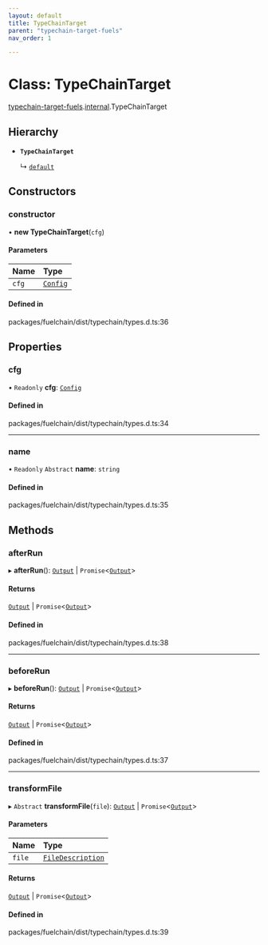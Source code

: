 ```yaml
---
layout: default
title: TypeChainTarget
parent: "typechain-target-fuels"
nav_order: 1

---
```


# Class: TypeChainTarget

[typechain-target-fuels](../index.md).[internal](../namespaces/internal.md).TypeChainTarget

## Hierarchy

- **`TypeChainTarget`**

  ↳ [`default`](default.md)

## Constructors

### constructor

• **new TypeChainTarget**(`cfg`)

#### Parameters

| Name | Type |
| :------ | :------ |
| `cfg` | [`Config`](../interfaces/internal-Config.md) |

#### Defined in

packages/fuelchain/dist/typechain/types.d.ts:36

## Properties

### cfg

• `Readonly` **cfg**: [`Config`](../interfaces/internal-Config.md)

#### Defined in

packages/fuelchain/dist/typechain/types.d.ts:34

___

### name

• `Readonly` `Abstract` **name**: `string`

#### Defined in

packages/fuelchain/dist/typechain/types.d.ts:35

## Methods

### afterRun

▸ **afterRun**(): [`Output`](../namespaces/internal.md#output) \| `Promise`<[`Output`](../namespaces/internal.md#output)\>

#### Returns

[`Output`](../namespaces/internal.md#output) \| `Promise`<[`Output`](../namespaces/internal.md#output)\>

#### Defined in

packages/fuelchain/dist/typechain/types.d.ts:38

___

### beforeRun

▸ **beforeRun**(): [`Output`](../namespaces/internal.md#output) \| `Promise`<[`Output`](../namespaces/internal.md#output)\>

#### Returns

[`Output`](../namespaces/internal.md#output) \| `Promise`<[`Output`](../namespaces/internal.md#output)\>

#### Defined in

packages/fuelchain/dist/typechain/types.d.ts:37

___

### transformFile

▸ `Abstract` **transformFile**(`file`): [`Output`](../namespaces/internal.md#output) \| `Promise`<[`Output`](../namespaces/internal.md#output)\>

#### Parameters

| Name | Type |
| :------ | :------ |
| `file` | [`FileDescription`](../interfaces/internal-FileDescription.md) |

#### Returns

[`Output`](../namespaces/internal.md#output) \| `Promise`<[`Output`](../namespaces/internal.md#output)\>

#### Defined in

packages/fuelchain/dist/typechain/types.d.ts:39
